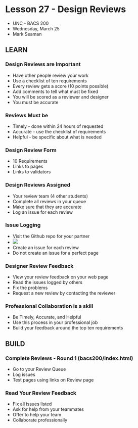 # Lesson 27 - Design Reviews
* UNC - BACS 200
* Wednesday, March 25
* Mark Seaman


## LEARN

### Design Reviews are Important
* Have other people review your work
* Use a checklist of ten requirements
* Every review gets a score (10 points possible)
* Add comments to tell what must be fixed
* You will be scored as a reviewer and designer
* You must be accurate

### Reviews Must be 
* Timely - done within 24 hours of requested
* Accurate - use the checklist of requirements
* Helpful - be specific about what is needed

### Design Review Form
* 10 Requirements
* Links to pages
* Links to validators

### Design Reviews Assigned
* Your review team (4 other students)
* Complete all reviews in your queue
* Make sure that they are accurate
* Log an issue for each review

### Issue Logging
* Visit the Github repo for your partner
* ![](img/issues.png)
* Create an issue for each review
* Do not create an issue for a perfect page

### Designer Review Feedback
* View your review feedback on your web page
* Read the issues logged by others
* Fix the problems
* Request a new review by contacting the reviewer

### Professional Collaboration is a skill
* Be Timely, Accurate, and Helpful
* Use this process in your professional job
* Build your feedback around the top ten requirements


## BUILD

### Complete Reviews - Round 1 (bacs200/index.html)
* Go to your Review Queue
* Log issues
* Test pages using links on Review page

### Read Your Review Feedback
* Fix all issues listed
* Ask for help from your teammates
* Offer to help your team 
* Collaborate professionally

